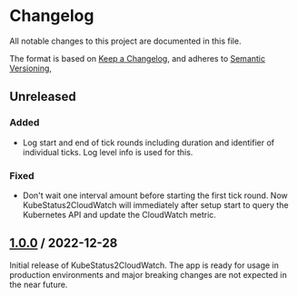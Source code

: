 # Changelog

All notable changes to this project are documented in this file.

The format is based on [Keep a Changelog](https://keepachangelog.com/en/1.1.0),
and adheres to [Semantic Versioning](https://semver.org/spec/v2.0.0),

## Unreleased

### Added

- Log start and end of tick rounds including duration and identifier of
  individual ticks. Log level info is used for this.

### Fixed

- Don't wait one interval amount before starting the first tick round. Now
  KubeStatus2CloudWatch will immediately after setup start to query the
  Kubernetes API and update the CloudWatch metric.

## [1.0.0](https://github.com/trallnag/kubestatus2cloudwatch/compare/ed5965484226b6ef8b1a13de14c82c7b36d33d8d...v1.0.0) / 2022-12-28

Initial release of KubeStatus2CloudWatch. The app is ready for usage in
production environments and major breaking changes are not expected in the near
future.
